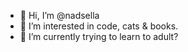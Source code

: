 - 👋 Hi, I’m @nadsella
- 👀 I’m interested in code, cats & books.
- 🌱 I’m currently trying to learn to adult?

<!---
nadsella/nadsella is a ✨ special ✨ repository because its `README.md` (this file) appears on your GitHub profile.
You can click the Preview link to take a look at your changes.
--->
